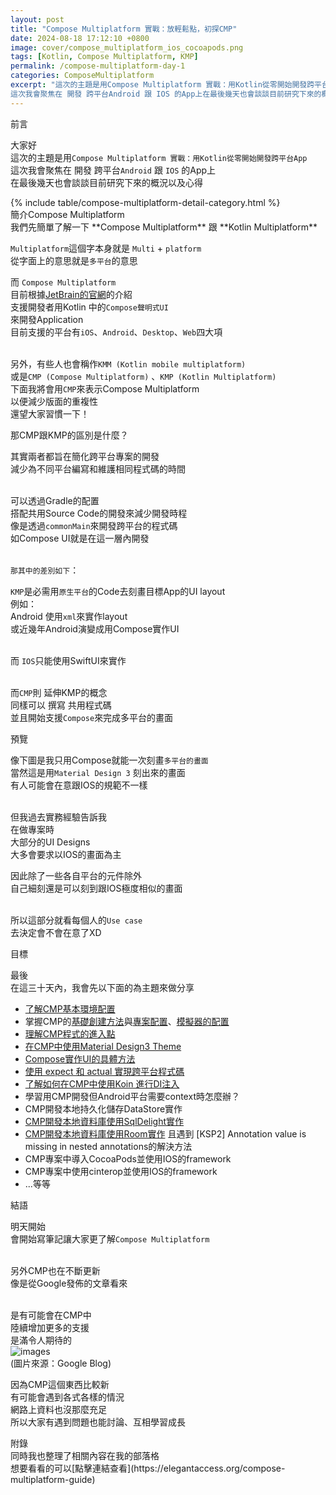 ```yaml
---
layout: post
title: "Compose Multiplatform 實戰：放輕鬆點，初探CMP"
date: 2024-08-18 17:12:10 +0800
image: cover/compose_multiplatform_ios_cocoapods.png
tags: [Kotlin, Compose Multiplatform, KMP]
permalink: /compose-multiplatform-day-1
categories: ComposeMultiplatform
excerpt: "這次的主題是用Compose Multiplatform 實戰：用Kotlin從零開始開發跨平台App
這次我會聚焦在 開發 跨平台Android 跟 IOS 的App上在最後幾天也會談談目前研究下來的概況以及心得"
---
```


<div class="c-border-main-title-2">前言</div>

大家好<br>
這次的主題是用`Compose Multiplatform 實戰：用Kotlin從零開始開發跨平台App`<br>
這次我會聚焦在 開發 跨平台`Android` 跟 `IOS` 的App上<br>
在最後幾天也會談談目前研究下來的概況以及心得<br>


<div id="category">
    {% include table/compose-multiplatform-detail-category.html %}
</div>

<div class="c-border-main-title-2">簡介Compose Multiplatform</div>
我們先簡單了解一下 **Compose Multiplatform** 跟 **Kotlin Multiplatform** 

`Multiplatform`這個字本身就是 `Multi` + `platform`<br>
從字面上的意思就是`多平台`的意思<br>

而 `Compose Multiplatform`<br>
目前根據[JetBrain的官網](https://www.jetbrains.com/zh-cn/lp/compose-multiplatform/)的介紹<br>
支援開發者用Kotlin 中的`Compose聲明式UI`<br>
來開發Application<br>
目前支援的平台有`iOS`、`Android`、`Desktop`、`Web`四大項<br><br>

另外，有些人也會稱作`KMM (Kotlin mobile multiplatform)`<br>
或是`CMP (Compose Multiplatform)` 、`KMP (Kotlin Multiplatform)`<br>
下面我將會用`CMP`來表示Compose Multiplatform<br>
以便減少版面的重複性<br>
還望大家習慣一下！<br>

<div class="c-border-content-title-1">那CMP跟KMP的區別是什麼？</div>

其實兩者都旨在簡化跨平台專案的開發<br>
減少為不同平台編寫和維護相同程式碼的時間<br><br>

可以透過Gradle的配置<br>
搭配共用Source Code的開發來減少開發時程<br>
像是透過`commonMain`來開發跨平台的程式碼<br>
如Compose UI就是在這一層內開發<br><br>

`那其中的差別如下`：<br>

`KMP`是必需用`原生平台`的Code去刻畫目標App的UI layout<br>
例如：<br>
Android 使用`xml`來實作layout<br>
或近幾年Android演變成用Compose實作UI<br><br>

而 `IOS`只能使用SwiftUI來實作<br><br>

而`CMP`則 延伸KMP的概念<br>
同樣可以 撰寫 共用程式碼<br>
並且開始支援`Compose`來完成多平台的畫面<br>

<div class="c-border-content-title-1">預覽</div>

像下圖是我只用Compose就能一次刻畫`多平台的畫面`<br>
當然這是用`Material Design 3` 刻出來的畫面<br>
有人可能會在意跟IOS的規範不一樣<br><br>

但我過去實務經驗告訴我<br>
在做專案時<br>
大部分的UI Designs<br>
大多會要求以IOS的畫面為主<br>

因此除了一些各自平台的元件除外<br>
自己細刻還是可以刻到跟IOS極度相似的畫面<br><br>

所以這部分就看每個人的`Use case`<br>
去決定會不會在意了XD<br>

<div class="c-border-main-title-2">目標</div>

最後<br>
在這三十天內，我會先以下面的為主題來做分享<br>

* [了解CMP基本環境配置]()
* 掌握CMP的[基礎創建方法]()與[專案配置]()、[模擬器的配置]()
* [理解CMP程式的進入點]()
* [在CMP中使用Material Design3 Theme]()
* [Compose實作UI的具體方法]()
* [使用 expect 和 actual 實現跨平台程式碼]()
* [了解如何在CMP中使用Koin 進行DI注入]()
* 學習用CMP開發但Android平台需要context時怎麼辦？
* CMP開發本地持久化儲存DataStore實作
* [CMP開發本地資料庫使用SqlDelight實作]()
* [CMP開發本地資料庫使用Room實作]()
  且遇到 [KSP2] Annotation value is missing in nested annotations的解決方法
* CMP專案中導入CocoaPods並使用IOS的framework
* CMP專案中使用cinterop並使用IOS的framework
* ...等等

<div class="c-border-main-title-2">結語</div>

明天開始<br>
會開始寫筆記讓大家更了解`Compose Multiplatform`<br><br>

另外CMP也在不斷更新<br>
像是從Google發佈的文章看來<br><br>

是有可能會在CMP中<br>
陸續增加更多的支援<br>
是滿令人期待的<br>
![images](https://ithelp.ithome.com.tw/upload/images/20240801/201683354dhxSR3TkE.png)<br>
(圖片來源：Google Blog)<br>


因為CMP這個東西比較新<br>
有可能會遇到各式各樣的情況<br>
網路上資料也沒那麼充足<br>
所以大家有遇到問題也能討論、互相學習成長<br>

<div class="c-border-main-title-2">附錄</div>
同時我也整理了相關內容在我的部落格<br>
想要看看的可以[點擊連結查看](https://elegantaccess.org/compose-multiplatform-guide)<br>
